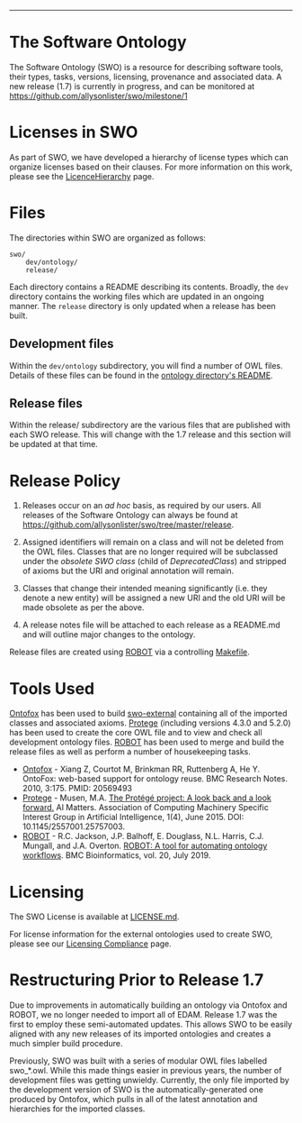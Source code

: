 --------------------------------
# The Software Ontology
The Software Ontology (SWO) is a resource for describing software tools, their types, tasks, versions, licensing, provenance and associated data. A new release (1.7) is currently in progress, and can be monitored at https://github.com/allysonlister/swo/milestone/1

# Licenses in SWO

As part of SWO, we have developed a hierarchy of license types which can organize licenses based on their clauses. For more information on this work, please see the [LicenceHierarchy](LicenceHierarchy.md) page.

# Files

The directories within SWO are organized as follows:

    swo/
        dev/ontology/
        release/

Each directory contains a README describing its contents. Broadly, the `dev` directory contains the working files which are updated in an ongoing manner. The `release` directory is only updated when a release has been built.

## Development files

Within the `dev/ontology` subdirectory, you will find a number of OWL files. Details of these files can be found in the [ontology directory's README](dev/ontology/README.md).

## Release files

Within the release/ subdirectory are the various files that are published with each SWO release. This will change with the 1.7 release and this section will be updated at that time.

# Release Policy

1. Releases occur on an *ad hoc* basis, as required by our users. All releases of the Software Ontology can always be found at https://github.com/allysonlister/swo/tree/master/release.

2. Assigned identifiers will remain on a class and will not be deleted from the OWL files. Classes that are no longer required will be subclassed under the *obsolete SWO class* (child of *DeprecatedClass*) and stripped of axioms but the URI and original annotation will remain.

3. Classes that change their intended meaning significantly (i.e. they denote a new entity) will be assigned a new URI and the old URI will be made obsolete as per the above.

4. A release notes file will be attached to each release as a README.md and will outline major changes to the ontology.

Release files are created using [ROBOT](http://robot.obolibrary.org/) via a controlling [Makefile](development/Makefile).

# Tools Used

[Ontofox](http://ontofox.hegroup.org/) has been used to build [swo-external](https://github.com/allysonlister/swo/blob/master/dev/ontology/swo-external.owl) containing all of the imported classes and associated axioms. [Protege](https://protege.stanford.edu/) (including versions 4.3.0 and 5.2.0) has been used to create the core OWL file and to view and check all development ontology files. [ROBOT](http://robot.obolibrary.org/) has been used to merge and build the release files as well as perform a number of housekeeping tasks.

- [Ontofox](http://ontofox.hegroup.org/) - Xiang Z, Courtot M, Brinkman RR, Ruttenberg A, He Y. OntoFox: web-based support for ontology reuse.
BMC Research Notes. 2010, 3:175. PMID: 20569493
- [Protege](http://protege.stanford.edu/) - Musen, M.A. [The Protégé project: A look back and a look forward.](http://www.ncbi.nlm.nih.gov/pmc/articles/PMC4883684/) AI Matters. Association of Computing Machinery Specific Interest Group in Artificial Intelligence, 1(4), June 2015. DOI: 10.1145/2557001.25757003.
- [ROBOT](http://robot.obolibrary.org/) - R.C. Jackson, J.P. Balhoff, E. Douglass, N.L. Harris, C.J. Mungall, and J.A. Overton. [ROBOT: A tool for automating ontology workflows](https://rdcu.be/bMnHT). BMC Bioinformatics, vol. 20, July 2019.

# Licensing

The SWO License is available at [LICENSE.md](LICENSE.md).

For license information for the external ontologies used to create SWO, please see our [Licensing Compliance](https://github.com/allysonlister/swo/blob/master/LicensingCompliance.md) page.


# Restructuring Prior to Release 1.7

Due to improvements in automatically building an ontology via Ontofox and ROBOT, we no longer needed to import all of EDAM. Release 1.7 was the first to employ these semi-automated updates. This allows SWO to be easily aligned with any new releases of its imported ontologies and creates a much simpler build procedure.

Previously, SWO was built with a series of modular OWL files labelled swo_*.owl. While this made things easier in previous years, the number of development files was getting unwieldy. Currently, the only file imported by the development version of SWO is the automatically-generated one produced by Ontofox, which pulls in all of the latest annotation and hierarchies for the imported classes.
